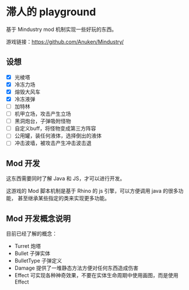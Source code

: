 # 滞人的 playground
基于 Mindustry mod 机制实现一些好玩的东西。

游戏链接：https://github.com/Anuken/Mindustry/

## 设想
- [x] 光棱塔
- [x] 冷冻力场
- [x] 熔毁大风车
- [x] 冷冻液弹
- [ ] 加特林
- [ ] 机甲立场，攻击产生立场
- [ ] 黑洞炮台，子弹吸附怪物
- [ ] 自定义buff，将怪物变成第三方阵容
- [ ] 公用罐，装任何液体，选择倒出的液体
- [ ] 冲击波墙，被攻击产生冲击波击退

## Mod 开发
这东西需要同时了解 Java 和 JS，才可以进行开发。

这游戏的 Mod 脚本机制是基于 Rhino 的 js 引擎，可以方便调用 java 的很多功能，
甚至继承某些指定的类来实现更多功能。

## Mod 开发概念说明
目前已经了解的概念：
- Turret 炮塔
- Bullet 子弹实体
- BulletType 子弹定义
- Damage 提供了一堆静态方法方便对任何东西造成伤害
- Effect 可实现各种神奇效果，不要在实体生命周期中使用画图，而是使用 Effect
